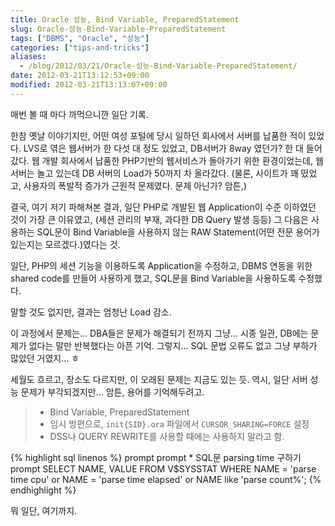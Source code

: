 ```yaml
---
title: Oracle 성능, Bind Variable, PreparedStatement
slug: Oracle-성능-Bind-Variable-PreparedStatement
tags: ["DBMS", "Oracle", "성능"]
categories: ["tips-and-tricks"]
aliases:
  - /blog/2012/03/21/Oracle-성능-Bind-Variable-PreparedStatement/
date: 2012-03-21T13:12:53+09:00
modified: 2012-03-21T13:13:07+09:00
---
```

매번 볼 때 마다 까먹으니깐 일단 기록.

한참 옛날 이야기지만, 어떤 여성 포털에 당시 일하던 회사에서 서버를
납품한 적이 있었다. LVS로 엮은 웹서버가 한 다섯 대 정도 있었고,
DB서버가 8way 였던가? 한 대 들어갔다. 웹 개발 회사에서 납품한 PHP기반의
웹서비스가 돌아가기 위한 환경이었는데, 웹서버는 놀고 있는데 DB 서버의
Load가 50까지 차 올라갔다. (물론, 사이트가 꽤 떴었고, 사용자의 폭발적
증가가 근원적 문제였다. 문제 아닌가? 암튼,)

결국, 여기 저기 파해쳐본 결과, 일단 PHP로 개발된 웹 Application이 수준
이하였던 것이 가장 큰 이유였고, (세션 관리의 부재, 과다한 DB Query 발생
등등) 그 다음은 사용하는 SQL문이 Bind Variable을 사용하지 않는 RAW
Statement(어떤 전문 용어가 있는지는 모르겠다.)였다는 것.

일단, PHP의 세션 기능을 이용하도록 Application을 수정하고, DBMS 연동을
위한 shared code를 만들어 사용하게 했고, SQL문을 Bind Variable을
사용하도록 수정했다.

말할 것도 없지만, 결과는 엄청난 Load 감소.

이 과정에서 문제는... DBA들은 문제가 해결되기 전까지 그냥... 시종 일관,
DB에는 문제가 없다는 말만 반복했다는 아픈 기억. 그렇지... SQL 문법
오류도 없고 그냥 부하가 많았던 거였지... ㅎ

세월도 흐르고, 장소도 다르지만, 이 오래된 문제는 지금도 있는 듯. 역시,
일단 서버 성능 문제가 부각되겠지만... 암튼, 용어를 기억해두려고.

> - Bind Variable, PreparedStatement  
> - 임시 방편으로, `init{SID}.ora` 파일에서 `CURSOR_SHARING=FORCE` 설정  
> - DSS나 QUERY REWRITE를 사용할 때에는 사용하지 말라고 함.

{% highlight sql linenos %}
prompt
prompt * SQL문 parsing time 구하기
prompt
SELECT NAME, VALUE 
FROM V$SYSSTAT
WHERE NAME = 'parse time cpu'
	or NAME = 'parse time elapsed'
	or NAME like 'parse count%';
{% endhighlight %}

뭐 일단, 여기까지.

